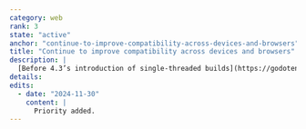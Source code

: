 ```yaml
---
category: web
rank: 3
state: "active"
anchor: "continue-to-improve-compatibility-across-devices-and-browsers"
title: "Continue to improve compatibility across devices and browsers"
description: |
  [Before 4.3’s introduction of single-threaded builds](https://godotengine.org/article/progress-report-web-export-in-4-3/), we had some compatibility issues, especially on macOS and iOS devices. The problem is maybe less important than it once was, but we continue to be alert about compatibility issues that can exist now or at any point in the future.
details:
edits:
  - date: "2024-11-30"
    content: |
      Priority added.
---
```

